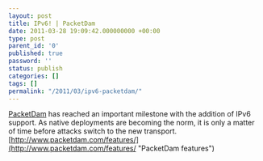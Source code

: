 ```yaml
---
layout: post
title: IPv6! | PacketDam
date: 2011-03-28 19:09:42.000000000 +00:00
type: post
parent_id: '0'
published: true
password: ''
status: publish
categories: []
tags: []
permalink: "/2011/03/ipv6-packetdam/"
---
```

[PacketDam](http://www.packetdam.com "packetdam.com") has reached an important milestone with the addition of IPv6 support. As native deployments are becoming the norm, it is only a matter of time before attacks switch to the new transport. [http://www.packetdam.com/features/](http://www.packetdam.com/features/ "PacketDam features")

